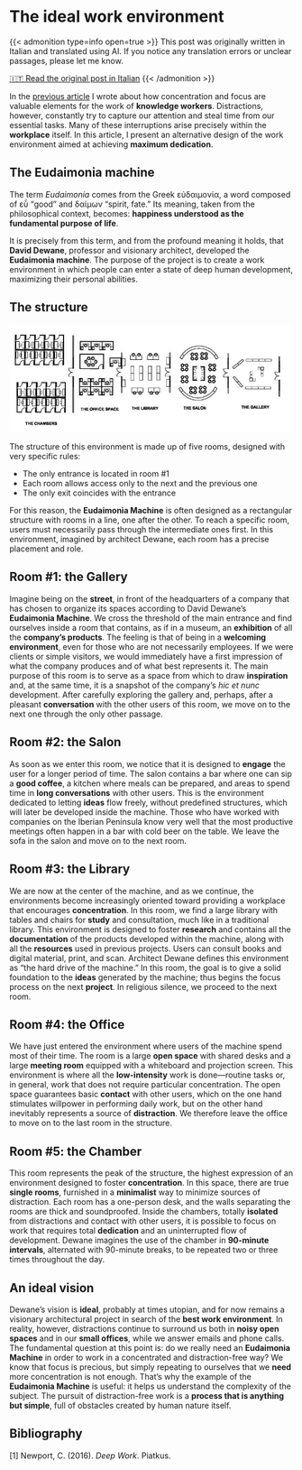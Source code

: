 # The ideal work environment

{{< admonition type=info open=true >}}
This post was originally written in Italian and translated using AI. If you notice any translation errors or unclear passages, please let me know.

[🇮🇹 Read the original post in Italian](/lambiente-di-lavoro-una-visione-ideale/)
{{< /admonition >}}



In the [previous article](/blog/posts/concentrazione-e-produttivit%C3%A0-di-un-knowledge-worker/) I wrote about how concentration and focus are valuable elements for the work of **knowledge workers**. Distractions, however, constantly try to capture our attention and steal time from our essential tasks. Many of these interruptions arise precisely within the **workplace** itself. In this article, I present an alternative design of the work environment aimed at achieving **maximum dedication**.

## The **Eudaimonia machine**

The term *Eudaimonia* comes from the Greek εὐδαιμονία, a word composed of εὖ “good” and δαίμων “spirit, fate.” Its meaning, taken from the philosophical context, becomes: **happiness understood as the fundamental purpose of life**.

It is precisely from this term, and from the profound meaning it holds, that **David Dewane**, professor and visionary architect, developed the **Eudaimonia machine**. The purpose of the project is to create a work environment in which people can enter a state of deep human development, maximizing their personal abilities.

## The structure

![eudaimonia machine](/images/focus02.jpg)

The structure of this environment is made up of five rooms, designed with very specific rules:

* The only entrance is located in room #1
* Each room allows access only to the next and the previous one
* The only exit coincides with the entrance

For this reason, the **Eudaimonia Machine** is often designed as a rectangular structure with rooms in a line, one after the other. To reach a specific room, users must necessarily pass through the intermediate ones first. In this environment, imagined by architect Dewane, each room has a precise placement and role.

## Room #1: the Gallery

Imagine being on the **street**, in front of the headquarters of a company that has chosen to organize its spaces according to David Dewane’s **Eudaimonia Machine**. We cross the threshold of the main entrance and find ourselves inside a room that contains, as if in a museum, an **exhibition** of all the **company’s products**. The feeling is that of being in a **welcoming environment**, even for those who are not necessarily employees. If we were clients or simple visitors, we would immediately have a first impression of what the company produces and of what best represents it. The main purpose of this room is to serve as a space from which to draw **inspiration** and, at the same time, it is a snapshot of the company’s *hic et nunc* development. After carefully exploring the gallery and, perhaps, after a pleasant **conversation** with the other users of this room, we move on to the next one through the only other passage.

## Room #2: the Salon

As soon as we enter this room, we notice that it is designed to **engage** the user for a longer period of time. The salon contains a bar where one can sip a **good coffee**, a kitchen where meals can be prepared, and areas to spend time in **long conversations** with other users. This is the environment dedicated to letting **ideas** flow freely, without predefined structures, which will later be developed inside the machine. Those who have worked with companies on the Iberian Peninsula know very well that the most productive meetings often happen in a bar with cold beer on the table. We leave the sofa in the salon and move on to the next room.

## Room #3: the Library

We are now at the center of the machine, and as we continue, the environments become increasingly oriented toward providing a workplace that encourages **concentration**. In this room, we find a large library with tables and chairs for **study** and consultation, much like in a traditional library. This environment is designed to foster **research** and contains all the **documentation** of the products developed within the machine, along with all the **resources** used in previous projects. Users can consult books and digital material, print, and scan. Architect Dewane defines this environment as “the hard drive of the machine.” In this room, the goal is to give a solid foundation to the **ideas** generated by the machine; thus begins the focus process on the next **project**. In religious silence, we proceed to the next room.

## Room #4: the Office

We have just entered the environment where users of the machine spend most of their time. The room is a large **open space** with shared desks and a large **meeting room** equipped with a whiteboard and projection screen. This environment is where all the **low-intensity** work is done—routine tasks or, in general, work that does not require particular concentration. The open space guarantees basic **contact** with other users, which on the one hand stimulates willpower in performing daily work, but on the other hand inevitably represents a source of **distraction**. We therefore leave the office to move on to the last room in the structure.

## Room #5: the Chamber

This room represents the peak of the structure, the highest expression of an environment designed to foster **concentration**. In this space, there are true **single rooms**, furnished in a **minimalist** way to minimize sources of distraction. Each room has a one-person desk, and the walls separating the rooms are thick and soundproofed. Inside the chambers, totally **isolated** from distractions and contact with other users, it is possible to focus on work that requires total **dedication** and an uninterrupted flow of development. Dewane imagines the use of the chamber in **90-minute intervals**, alternated with 90-minute breaks, to be repeated two or three times throughout the day.

## An ideal vision

Dewane’s vision is **ideal**, probably at times utopian, and for now remains a visionary architectural project in search of the **best work environment**. In reality, however, distractions continue to surround us both in **noisy open spaces** and in our **small offices**, while we answer emails and phone calls. The fundamental question at this point is: do we really need an **Eudaimonia Machine** in order to work in a concentrated and distraction-free way? We know that focus is precious, but simply repeating to ourselves that we **need** more concentration is not enough. That’s why the example of the **Eudaimonia Machine** is useful: it helps us understand the complexity of the subject. The pursuit of distraction-free work is a **process that is anything but simple**, full of obstacles created by human nature itself.

## Bibliography

[1] Newport, C. (2016). *Deep Work*. Piatkus.


